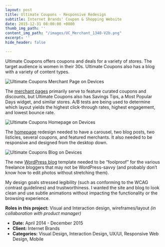 ```yaml
---
layout: post
title: Ultimate Coupons - Responsive Redesign
subtitle: Internet Brands' Coupon & Shopping Website
date: 2015-12-31 08:00:00 +0000
thumb_img_path: ''
content_img_path: "/images/UC_Merchant_1340-V2b.png"
excerpt: ''
hide_header: false

---
```

Ultimate Coupons offers coupons and deals for a variety of stores. The target audience is women in their 30s. Ultimate Coupons also has a blog with a variety of content types.

![Ultimate Coupons Merchant Page on Devices](https://www.stephaniefroehner.com/img/portfolio/uc_merchant.jpg)

The [merchant pages](http://www.ultimatecoupons.com/coupons/container_store_coupons.htm) primarily serve to feature curated coupons and discounts, but Ultimate Coupons also has Savings Tips, a Most Popular Days widget, and similar stores. A/B tests are being used to determine which layout yields the highest click-through rates, highest engagement, and lowest bounce rate.

![Ultimate Coupons Homepage on Devices](https://www.stephaniefroehner.com/img/portfolio/uc_homepage.jpg)

The [homepage](http://www.ultimatecoupons.com/) redesign needed to have a carousel, two blog posts, two listicles, several coupons, and featured merchants. It also needed to be responsive and designed from the desktop down.

![Ultimate Coupons Blog on Devices](https://www.stephaniefroehner.com/img/portfolio/uc_blog.jpg)

The new [WordPress blog](http://www.ultimatecoupons.com/blog/) template needed to be “foolproof” for the various freelance bloggers that may not be WordPress-savvy (and probably don’t know how to edit photos without stretching them).

My design goals stressed legibility (such as conforming to the WCAG contrast guidelines) and trustworthiness. I wanted the site and blog to look clean and use subtle animations without impacting the functionality or the browsing experience.

**Roles in this project:** Visual and Interaction design, wireframes/layout _(in collaboration with product manager)_

* **Date:** April 2014 - December 2015
* **Client:** Internet Brands
* **Categories:** Visual Design, Interaction Design, UX/UI, Responsive Web Design, Mobile